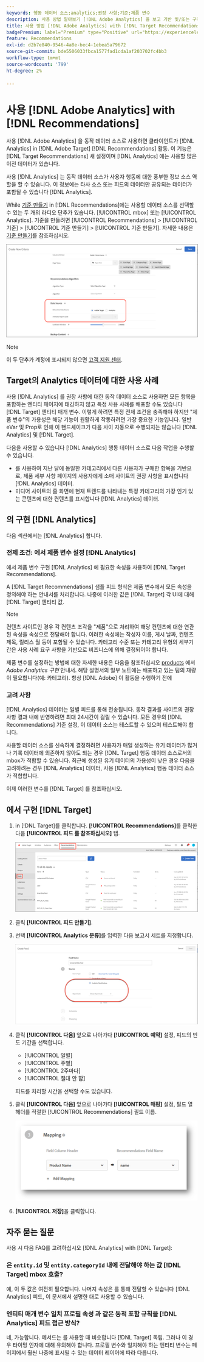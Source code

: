 ```yaml
---
keywords: 행동 데이터 소스;analytics;권장 사항;기준;제품 변수
description: 사용 방법 알아보기 [!DNL Adobe Analytics] 을 보고 기반 및/또는 구매 기반 행동 데이터를 사용할 동작 데이터 소스로 사용 [!DNL Analytics] in [!DNL Target Recommendations].
title: 사용 방법 [!DNL Adobe Analytics] with [!DNL Target Recommendations]?
badgePremium: label="Premium" type="Positive" url="https://experienceleague.adobe.com/docs/target/using/introduction/intro.html?lang=en#premium newtab=true" tooltip="See what's included in Target Premium."
feature: Recommendations
exl-id: d2b7e840-9546-4a8e-bec4-1ebea5a79672
source-git-commit: bde5506033fbca1577fad1cda1af203702fc4bb3
workflow-type: tm+mt
source-wordcount: '799'
ht-degree: 2%

---
```


# 사용 [!DNL Adobe Analytics] with [!DNL Recommendations]

사용 [!DNL Adobe Analytics] 을 동작 데이터 소스로 사용하면 클라이언트가 [!DNL Analytics] in [!DNL Adobe Target] [!DNL Recommendations] 활동. 이 기능은 [!DNL Target Recommendations] 새 설정이며 [!DNL Analytics] 에는 사용할 많은 이전 데이터가 있습니다.

사용 [!DNL Analytics] 는 동작 데이터 소스가 사용자 행동에 대한 풍부한 정보 소스 역할을 할 수 있습니다. 이 정보에는 타사 소스 또는 피드의 데이터만 공유되는 데이터가 포함될 수 있습니다 [!DNL Analytics].

While [기준 만들기](/help/main/c-recommendations/c-algorithms/create-new-algorithm.md) in [!DNL Recommendations]에는 사용할 데이터 소스를 선택할 수 있는 두 개의 라디오 단추가 있습니다. [!UICONTROL mbox] 또는 [!UICONTROL Analytics]. 기준을 만들려면 [!UICONTROL Recommendations] > [!UICONTROL 기준] > [!UICONTROL 기준 만들기] > [!UICONTROL 기준 만들기]. 자세한 내용은 [기준 만들기](/help/main/c-recommendations/c-algorithms/create-new-algorithm.md)를 참조하십시오.

![동작 데이터 소스 단추](assets/behavioral-data-source.png)

>[!NOTE]
>
>이 두 단추가 계정에 표시되지 않으면 [고객 지원 센터](/help/main/cmp-resources-and-contact-information.md#reference_ACA3391A00EF467B87930A450050077C).

## Target의 Analytics 데이터에 대한 사용 사례

사용 [!DNL Analytics] 를 권장 사항에 대한 동작 데이터 소스로 사용하면 모든 항목을 포함하는 엔티티 페이지에 태깅하지 않고 특정 사용 사례를 배포할 수도 있습니다 [!DNL Target] 엔티티 매개 변수. 이렇게 하려면 특정 전제 조건을 충족해야 하지만 &quot;제품 변수&quot;의 가용성은 해당 기능이 원활하게 작동하려면 가장 중요한 기능입니다. 일반 eVar 및 Prop로 인해 이 핸드셰이크가 다음 사이 자동으로 수행되지는 않습니다 [!DNL Analytics] 및 [!DNL Target].

다음을 사용할 수 있습니다 [!DNL Analytics] 행동 데이터 소스로 다음 작업을 수행할 수 있습니다.

* 를 사용하여 지난 달에 동일한 카테고리에서 다른 사용자가 구매한 항목을 기반으로, 제품 세부 사항 페이지의 사용자에게 소매 사이트의 권장 사항을 표시합니다 [!DNL Analytics] 데이터.
* 미디어 사이트의 홈 화면에 현재 트렌드를 나타내는 특정 카테고리의 가장 인기 있는 콘텐츠에 대한 컨텐츠를 표시합니다 [!DNL Analytics] 데이터.

## 의 구현 [!DNL Analytics]

다음 섹션에서는 [!DNL Analytics] 합니다.

### 전제 조건: 에서 제품 변수 설정 [!DNL Analytics]

에서 제품 변수 구현 [!DNL Analytics] 에 필요한 속성을 사용하여 [!DNL Target Recommendations].

A [!DNL Target Recommendations] 샘플 피드 형식은 제품 변수에서 모든 속성을 정의해야 하는 안내서를 처리합니다. 나중에 이러한 값은 [!DNL Target] 각 UI에 대해 [!DNL Target] 엔티티 값.

>[!NOTE]
>
>컨텐츠 사이트인 경우 각 컨텐츠 조각을 &quot;제품&quot;으로 처리하여 해당 컨텐츠에 대한 연관된 속성을 속성으로 전달해야 합니다. 이러한 속성에는 작성자 이름, 게시 날짜, 컨텐츠 제목, 릴리스 월 등이 포함될 수 있습니다. 카테고리 수준 또는 카테고리 유형의 세부기간은 사용 사례 요구 사항을 기반으로 비즈니스에 의해 결정되어야 합니다.

제품 변수를 설정하는 방법에 대한 자세한 내용은 다음을 참조하십시오 [products](https://experienceleague.adobe.com/docs/analytics/implementation/vars/page-vars/products.html) 에서 *Adobe Analytics 구현* 안내서. 해당 설명서의 일부 노트에는 배포하고 있는 팀의 재량이 필요합니다(예: 카테고리). 항상 [!DNL Adobe] 이 활동을 수행하기 전에

### 고려 사항

[!DNL Analytics] 데이터는 일별 피드를 통해 전송됩니다. 동작 결과를 사이트의 권장 사항 결과 내에 반영하려면 최대 24시간이 걸릴 수 있습니다. 모든 경우의 [!DNL Recommendations] 기준 설정, 이 데이터 소스는 테스트할 수 있으며 테스트해야 합니다.

사용할 데이터 소스를 신속하게 결정하려면 사용자가 매일 생성하는 유기 데이터가 많거나 기록 데이터에 의존하지 않아도 되는 경우 [!DNL Target] 행동 데이터 소스로서의 mbox가 적합할 수 있습니다. 최근에 생성된 유기 데이터의 가용성이 낮은 경우 다음을 고려하려는 경우 [!DNL Analytics] 데이터, 사용 [!DNL Analytics] 행동 데이터 소스가 적합합니다.

이제 이러한 변수를 [!DNL Target] 를 참조하십시오.

## 에서 구현 [!DNL Target]

1. in [!DNL Target]를 클릭합니다. **[!UICONTROL Recommendations]**&#x200B;를 클릭한 다음 **[!UICONTROL 피드 를 참조하십시오]** 탭.

   ![피드](/help/main/c-recommendations/c-algorithms/assets/feeds-tab.png)

1. 클릭 **[!UICONTROL 피드 만들기]**.

1. 선택 **[!UICONTROL Analytics 분류]**&#x200B;를 입력한 다음 보고서 세트를 지정합니다.

   ![Analytics 분류 옵션](/help/main/c-recommendations/c-algorithms/assets/analytics-classifications.png)

1. 클릭 **[!UICONTROL 다음]** 앞으로 나아가다 **[!UICONTROL 예약]** 설정, 피드의 빈도 기간을 선택합니다.

   * [!UICONTROL 일별]
   * [!UICONTROL 주별]
   * [!UICONTROL 2주마다]
   * [!UICONTROL 절대 안 함]

   피드를 처리할 시간을 선택할 수도 있습니다.

1. 클릭 **[!UICONTROL 다음]** 앞으로 나아가다  **[!UICONTROL 매핑]** 설정, 필드 열 헤더를 적절한 [!UICONTROL Recommendations] 필드 이름.

   ![매핑 섹션](/help/main/c-recommendations/c-algorithms/assets/mapping.png)

1. **[!UICONTROL 저장]**&#x200B;을 클릭합니다.

## 자주 묻는 질문

사용 시 다음 FAQ를 고려하십시오 [!DNL Analytics] with [!DNL Target]:

### 은 `entity.id` 및 `entity.categoryId` 내에 전달해야 하는 값 [!DNL Target] mbox 호출?

예, 이 두 값은 여전히 필요합니다. 나머지 속성은 를 통해 전달할 수 있습니다 [!DNL Analytics] 피드, 이 문서에서 설명한 대로 사용할 수 있습니다.

### 엔티티 매개 변수 일치 프로필 속성 과 같은 동적 포함 규칙을 [!DNL Analytics] 피드 접근 방식?

네, 가능합니다. 메서드는 를 사용할 때 비슷합니다 [!DNL Target] 독립. 그러나 이 경우 타이밍 인자에 대해 유의해야 합니다. 프로필 변수와 일치해야 하는 엔티티 변수는 페이지에서 훨씬 나중에 표시될 수 있는 데이터 레이어에 따라 다릅니다.

